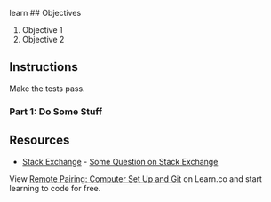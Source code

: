 learn ## Objectives

1. Objective 1
2. Objective 2

## Instructions

Make the tests pass.

### Part 1: Do Some Stuff

## Resources

* [Stack Exchange](http://www.stackexchange.com) - [Some Question on Stack Exchange](http://www.stackexchange.com/questions/123)

<p class='util--hide'>View <a href='https://learn.co/lessons/remote-pairing-computer-set-up-and-git'>Remote Pairing: Computer Set Up and Git</a> on Learn.co and start learning to code for free.</p>
